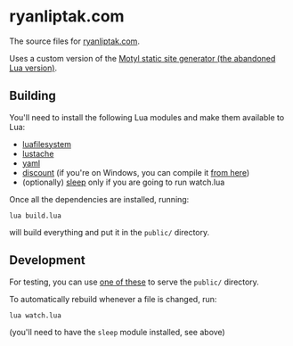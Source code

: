 ryanliptak.com
==============

The source files for [ryanliptak.com](https://ryanliptak.com/).

Uses a custom version of the [Motyl static site generator (the abandoned Lua version)](https://github.com/fcambus/motyl/tree/e23b601e57c3e2649ae386c2d40d86c0e6ea0fe4).

## Building

You'll need to install the following Lua modules and make them available to Lua:
- [luafilesystem](https://github.com/keplerproject/luafilesystem)
- [lustache](https://github.com/Olivine-Labs/lustache)
- [yaml](https://luarocks.org/modules/gaspard/yaml)
- [discount](https://github.com/craigbarnes/lua-discount) (if you're on Windows, you can compile it [from here](https://github.com/squeek502/lua-discount))
- (optionally) [sleep](https://github.com/squeek502/sleep) only if you are going to run watch.lua

Once all the dependencies are installed, running:

```
lua build.lua
```

will build everything and put it in the `public/` directory.

## Development

For testing, you can use [one of these](https://gist.github.com/willurd/5720255) to serve the `public/` directory.

To automatically rebuild whenever a file is changed, run:

```
lua watch.lua
```

(you'll need to have the `sleep` module installed, see above)
